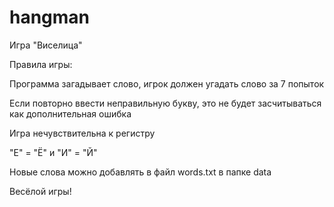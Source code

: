 # hangman
Игра "Виселица"

Правила игры:

Программа загадывает слово, игрок должен угадать слово за 7 попыток

Если повторно ввести неправильную букву, это не будет засчитываться как дополнительная ошибка

Игра нечувствительна к регистру

"Е" = "Ё" и "И" = "Й"

Новые слова можно добавлять в файл words.txt в папке data

Весёлой игры!
